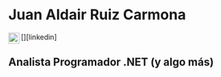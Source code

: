 # Juan Aldair Ruiz Carmona

[<img align="left" alt="Aldair | LinkedIn" width="22px" src="./linkedin.svg">][linkedin]

## Analista Programador .NET (y algo más)